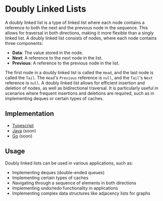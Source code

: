 # Doubly Linked Lists

A doubly linked list is a type of linked list where each node contains a reference to both the next and the previous node in the sequence. This allows for traversal in both directions, making it more flexible than a singly linked list.
A doubly linked list consists of nodes, where each node contains three components:

- **Data**: The value stored in the node.
- **Next**: A reference to the next node in the list.
- **Previous**: A reference to the previous node in the list.

The first node in a doubly linked list is called the `Head`, and the last node is called the `Tail`. The `Head`'s `Previous` reference is `null`, and the `Tail`'s `Next` reference is `null`.
A doubly linked list allows for efficient insertion and deletion of nodes, as well as bidirectional traversal. It is particularly useful in scenarios where frequent insertions and deletions are required, such as in implementing deques or certain types of caches.

## Implementation
- [Typescript](./ts)
- [Java](./java) (soon)
- [Go](./go) (soon)

## Usage
Doubly linked lists can be used in various applications, such as:
- Implementing deques (double-ended queues)
- Implementing certain types of caches
- Navigating through a sequence of elements in both directions
- Implementing undo/redo functionality in applications
- Implementing complex data structures like adjacency lists for graphs